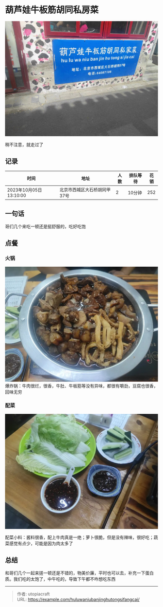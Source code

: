 # 葫芦娃牛板筋胡同私房菜


<!--more-->
![芦娃牛板筋胡同私房菜](葫芦娃牛板筋胡同私房菜.jpg)

稍不注意，就走过了

## 记录
| 时间                   | 地址                         | 人数 | 排队等待 | 花销 |
| ---------------------- | ---------------------------- | ---- | -------- | ---- |
| 2023年10月05日13:10:00 | 北京市西城区大石桥胡同甲37号 | 2    | 10分钟   | 252  |

## 一句话
哥们几个来吃一顿还是挺舒服的，吃好吃饱

## 点餐
### 火锅

![爆炸锅](爆炸锅.png)
爆炸锅：牛肉很烂，很香，牛肚、牛板筋等没有异味，都很有嚼劲，豆腐也很香，回味无穷

### 配菜

![配菜小料](配菜小料.png)

配菜小料：酱料很香，配上牛肉真是一绝；萝卜很脆，但是没有辣味，很好吃；蔬菜感觉有点少，可能是因为肉太多了


## 总结
和哥们几个一起来搓一顿还是不错的，物美价廉，平时也可以去，补充一下蛋白质。我们吃的太饱了，中午吃的，导致下午都不咋想吃东西


---

> 作者: utopiacraft  
> URL: https://example.com/huluwaniubanjinghutongsifangcai/  

